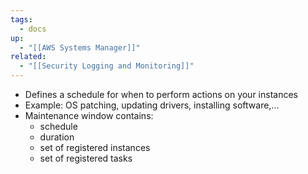 ```yaml
---
tags:
  - docs
up:
  - "[[AWS Systems Manager]]"
related:
  - "[[Security Logging and Monitoring]]"
---
```

- Defines a schedule for when to perform actions on your instances
- Example: OS patching, updating drivers, installing software,...
- Maintenance window contains:
	- schedule
	- duration
	- set of registered instances
	- set of registered tasks
